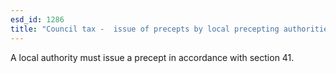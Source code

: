 ```yaml
---
esd_id: 1286
title: "Council tax -  issue of precepts by local precepting authorities"
---
```


A local authority must issue a precept in accordance with section 41.

